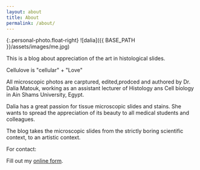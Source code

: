 ```yaml
---
layout: about
title: About
permalink: /about/
---
```


{:.personal-photo.float-right}
![dalia]({{ BASE_PATH }}/assets/images/me.jpg)

This is a blog about appreciation of the art in histological slides.

Cellulove is "cellular" + "Love"

All microscopic photos are carptured, edited,prodced and authored by Dr. Dalia Matouk, working as an assistant lecturer of Histology ans Cell biology in Ain Shams University, Egypt.

Dalia has a great passion for tissue microscopic slides and stains. She wants to spread the appreciation of its beauty to all medical students and colleagues.

The blog takes the microscopic slides from the strictly boring scientific context, to an artistic context.

For contact:

<div id="wufoo-m1i0uyl703ke8b9">Fill out my <a href="https://ahmadalfy.wufoo.com/forms/m1i0uyl703ke8b9">online form</a>.</div>

<script type="text/javascript">var m1i0uyl703ke8b9;(function(d, t) {
var s = d.createElement(t), options = {
'userName':'ahmadalfy',
'formHash':'m1i0uyl703ke8b9',
'autoResize':true,
'height':'577',
'async':true,
'host':'wufoo.com',
'header':'show',
'ssl':true};
s.src = ('https:' == d.location.protocol ? 'https://' : 'http://') + 'secure.wufoo.com/scripts/embed/form.js';
s.onload = s.onreadystatechange = function() {
var rs = this.readyState; if (rs) if (rs != 'complete') if (rs != 'loaded') return;
try { m1i0uyl703ke8b9 = new WufooForm();m1i0uyl703ke8b9.initialize(options);m1i0uyl703ke8b9.display(); } catch (e) {}};
var scr = d.getElementsByTagName(t)[0], par = scr.parentNode; par.insertBefore(s, scr);
})(document, 'script');</script>
